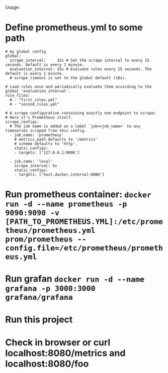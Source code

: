 Usage:

# Define prometheus.yml to some path
```
# my global config
global:
  scrape_interval:     15s # Set the scrape interval to every 15 seconds. Default is every 1 minute.
  evaluation_interval: 15s # Evaluate rules every 15 seconds. The default is every 1 minute.
  # scrape_timeout is set to the global default (10s).

# Load rules once and periodically evaluate them according to the global 'evaluation_interval'.
rule_files:
  # - "first_rules.yml"
  # - "second_rules.yml"

# A scrape configuration containing exactly one endpoint to scrape:
# Here it's Prometheus itself.
scrape_configs:
  # The job name is added as a label `job=<job_name>` to any timeseries scraped from this config.
  - job_name: 'prometheus'
    # metrics_path defaults to '/metrics'
    # scheme defaults to 'http'.
    static_configs:
    - targets: ['127.0.0.1:9090']

  - job_name: 'local'
    scrape_interval: 5s
    static_configs:
    - targets: ['host.docker.internal:8080']
```
# Run prometheus container: `docker run -d --name prometheus -p 9090:9090 -v [PATH_TO_PROMETHEUS.YML]:/etc/prometheus/prometheus.yml prom/prometheus --config.file=/etc/prometheus/prometheus.yml`
# Run grafan `docker run -d --name grafana -p 3000:3000 grafana/grafana` 
# Run this project
# Check in browser or curl localhost:8080/metrics and localhost:8080/foo